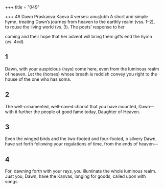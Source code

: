 +++
title = "049"

+++
49 Dawn
Praskaṇva Kāṇva
4 verses: anuṣṭubh
A short and simple hymn, treating Dawn’s journey from heaven to the earthly  realm (vss. 1–2), to rouse the living world (vs. 3). The poets’ response to her

coming and their hope that her advent will bring them gifts end the hymn  (vs. 4cd).
## 1
Dawn, with your auspicious (rays) come here, even from the luminous  realm of heaven.
Let the (horses) whose breath is reddish convey you right to the house of  the one who has soma.
## 2
The well-ornamented, well-naved chariot that you have
mounted, Dawn—
with it further the people of good fame today, Daughter of Heaven.
## 3
Even the winged birds and the two-footed and four-footed, o silvery Dawn, have set forth following your regulations of time, from the ends  of heaven—
## 4
For, dawning forth with your rays, you illuminate the whole
luminous realm.
Just you, Dawn, have the Kaṇvas, longing for goods, called upon
with songs.